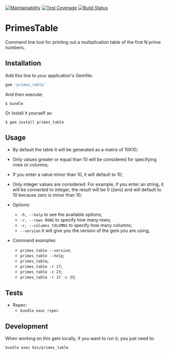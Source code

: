 [![Maintainability](https://api.codeclimate.com/v1/badges/76cdbb4e023166cc619d/maintainability)](https://codeclimate.com/github/nisevi/primes_table/maintainability) [![Test Coverage](https://api.codeclimate.com/v1/badges/76cdbb4e023166cc619d/test_coverage)](https://codeclimate.com/github/nisevi/primes_table/test_coverage) [![Build Status](https://semaphoreci.com/api/v1/nisevi/primes_table/branches/master/shields_badge.svg)](https://semaphoreci.com/nisevi/primes_table)

# PrimesTable

Command line tool for printing out a multiplication table of the first N prime numbers.

## Installation

Add this line to your application's Gemfile:

```ruby
gem 'primes_table'
```

And then execute:

    $ bundle

Or install it yourself as:

    $ gem install primes_table

## Usage

- By default the table it will be generated as a matrix of 10X10;

- Only values greater or equal than 10 will be considered for specifying rows or columns;

- If you enter a value minor than 10, it will default to 10;

- Only integer values are considered. For example, if you enter an string, it will be converted to integer, the result will be 0 (zero) and will default to 10 because zero is minor than 10;

- Options:
    - `-h, --help` to see the available options;
    - `-r, --rows ROWS` to specify how many rows;
    - `-c, --columns COLUMNS` to specify how many columns;
    - `--version` it will give you the version of the gem you are using;

- Command examples:
    - `primes_table --version`;
    - `primes_table --help`;
    - `primes_table`;
    - `primes_table -r 17`;
    - `primes_table -c 23`;
    - `primes_table -r 17 -c 23`;

## Tests

- Rspec:
    - `bundle exec rspec`

## Development

When working on this gem locally, if you want to run it, you just need to:

`bundle exec bin/primes_table`
